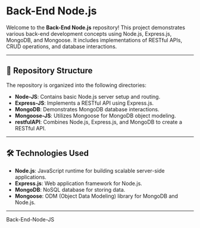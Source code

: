 # Back-End Node.js

Welcome to the **Back-End Node.js** repository! This project demonstrates various back-end development concepts using Node.js, Express.js, MongoDB, and Mongoose. It includes implementations of RESTful APIs, CRUD operations, and database interactions.

---

## 📂 Repository Structure

The repository is organized into the following directories:

- **Node-JS**: Contains basic Node.js server setup and routing.
- **Express-JS**: Implements a RESTful API using Express.js.
- **MongoDB**: Demonstrates MongoDB database interactions.
- **Mongoose-JS**: Utilizes Mongoose for MongoDB object modeling.
- **restfulAPI**: Combines Node.js, Express.js, and MongoDB to create a RESTful API.

---

## 🛠️ Technologies Used

- **Node.js**: JavaScript runtime for building scalable server-side applications.
- **Express.js**: Web application framework for Node.js.
- **MongoDB**: NoSQL database for storing data.
- **Mongoose**: ODM (Object Data Modeling) library for MongoDB and Node.js.

---
Back-End-Node-JS

